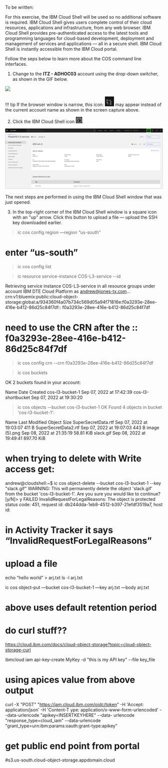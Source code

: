 To be written:

For this exercise, the IBM Cloud Shell will be used so no additional software is required. IBM Cloud Shell gives users complete control of their cloud resources, applications and infrastructure, from any web browser. IBM Cloud Shell provides pre-authenticated access to the latest tools and programming languages for cloud-based development, deployment and management of services and applications — all in a secure shell. IBM Cloud Shell is instantly accessible from the IBM Cloud portal.

Follow the seps below to learn more about the COS command line interfaces.

1. Change to the **ITZ - ADHOC03** account using the drop-down switcher, as shown in the GIF below.

![](_attachments/SwitchAccounts-final.gif)

!!! tip
    If the browser window is narrow, this icon: ![](_attachments/SwitchAccountsIcon.png) may appear instead of the current account name as shown in the screen capture above.

2. Click the IBM Cloud Shell icon ![](_attachments/CloudShellIcon.png).

![](_attachments/StartCloudShell.png)

The next steps are performed in using the IBM Cloud Shell window that was just opened.

3. In the top-right corner of the IBM Cloud Shell window is a square icon with an "up" arrow. Click this button to upload a file — upload the SSH key downloaded earlier.






> ic cos config region —region “us-south”

# enter “us-south”

> ic cos config list

> ic resource service-instance COS-L3-service --id


Retrieving service instance COS-L3-service in all resource groups under account IBM DTE Cloud Platform as andrew@jones-tx.com...
crn:v1:bluemix:public:cloud-object-storage:global:a/934360f4a07b734c569d05a94f71816e:f0a3293e-28ee-416e-b412-86d25c84f7df:: f0a3293e-28ee-416e-b412-86d25c84f7df

# need to use the CRN after the ::  f0a3293e-28ee-416e-b412-86d25c84f7df

> ic cos config crn --crn f0a3293e-28ee-416e-b412-86d25c84f7df


> ic cos buckets

OK
2 buckets found in your account:

Name                 Date Created
cos-l3-bucket-1      Sep 07, 2022 at 17:42:39
cos-l3-shortbucket   Sep 07, 2022 at 19:30:20

> ic cos objects --bucket cos-l3-bucket-1
OK
Found 4 objects in bucket 'cos-l3-bucket-1':

Name                   Last Modified              Object Size
SuperSecretData.rtf    Sep 07, 2022 at 19:03:07   411 B
SuperSecretData2.rtf   Sep 07, 2022 at 19:07:03   443 B
image (5).png          Sep 08, 2022 at 21:35:19   58.81 KiB
slack.gif              Sep 08, 2022 at 19:49:41   897.70 KiB



# when trying to delete with Write access get:

andrew@cloudshell:~$ ic cos object-delete --bucket cos-l3-bucket-1 --key "slack.gif"
WARNING: This will permanently delete the object 'slack.gif' from the bucket 'cos-l3-bucket-1'.
Are you sure you would like to continue? [y/N]> y
FAILED
InvalidRequestForLegalReasons: The object is protected
        status code: 451, request id: db244dda-1eb8-4512-b397-21efdf3519a7, host id:


# in Activity Tracker it says “InvalidRequestForLegalReasons”







# upload a file
echo “hello world” > arj.txt
ls -l arj.txt

ic cos object-put —bucket cos-l3-bucket-1 —key arj.txt —body arj.txt

# above uses default retention period




# do curl stuff??

https://cloud.ibm.com/docs/cloud-object-storage?topic=cloud-object-storage-curl


ibmcloud iam api-key-create MyKey -d "this is my API key" --file key_file

# using apices value from above output

curl -X "POST" "https://iam.cloud.ibm.com/oidc/token"      -H 'Accept: application/json'      -H 'Content-T
ype: application/x-www-form-urlencoded'      --data-urlencode "apikey=INSERTKEYHERE"      --data-
urlencode "response_type=cloud_iam"      --data-urlencode "grant_type=urn:ibm:params:oauth:grant-type:apikey"



# get public end point from portal

#s3.us-south.cloud-object-storage.appdomain.cloud
